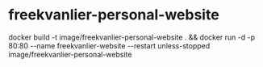 # freekvanlier-personal-website
 
docker build -t image/freekvanlier-personal-website . && docker run -d -p 80:80 --name freekvanlier-website --restart unless-stopped image/freekvanlier-personal-website 
